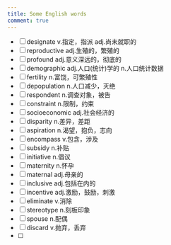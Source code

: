 ```yaml
---
title: Some English words
comment: true
---
```


- [ ] designate v.指定，指派 adj.尚未就职的
- [ ] reproductive adj.生殖的，繁殖的
- [ ] profound adj.意义深远的，彻底的
- [ ] demographic adj.人口(统计)学的 n.人口统计数据
- [ ] fertility n.富饶，可繁殖性
- [ ] depopulation n.人口减少，灭绝
- [ ] respondent n.调查对象，被告
- [ ] constraint n.限制，约束
- [ ] socioeconomic adj.社会经济的
- [ ] disparity n.差异，差距
- [ ] aspiration n.渴望，抱负，志向
- [ ] encompass v.包含，涉及
- [ ] subsidy n.补贴
- [ ] initiative n.倡议
- [ ] maternity n.怀孕
- [ ] maternal adj.母亲的
- [ ] inclusive adj.包括在内的
- [ ] incentive adj.激励，鼓励，刺激
- [ ] eliminate v.消除
- [ ] stereotype n.刻板印象
- [ ] spouse n.配偶
- [ ] discard v.抛弃，丢弃
- [ ] 